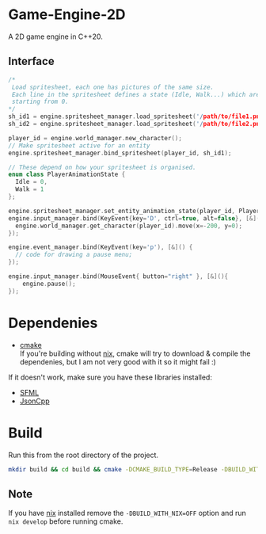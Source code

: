 # Game-Engine-2D
A 2D game engine in C++20.

## Interface

```c++
/*
 Load spritesheet, each one has pictures of the same size.
 Each line in the spritesheet defines a state (Idle, Walk...) which are just ints
 starting from 0.
*/
sh_id1 = engine.spritesheet_manager.load_spritesheet('/path/to/file1.png', (64, 64));
sh_id2 = engine.spritesheet_manager.load_spritesheet('/path/to/file2.png', (64, 64));

player_id = engine.world_manager.new_character();
// Make spritesheet active for an entity
engine.spritesheet_manager.bind_spritesheet(player_id, sh_id1);

// These depend on how your spritesheet is organised.
enum class PlayerAnimationState {
  Idle = 0,
  Walk = 1
};

engine.spritesheet_manager.set_entity_animation_state(player_id, PlayerAnimationState::Walk);
engine.input_manager.bind(KeyEvent{key='D', ctrl=true, alt=false}, [&](){
  engine.world_manager.get_character(player_id).move(x=-200, y=0);
});

engine.event_manager.bind(KeyEvent(key='p'), [&]() {
  // code for drawing a pause menu;
});

engine.input_manager.bind(MouseEvent{ button="right" }, [&](){
	engine.pause();
});
```

# Dependenies
- [cmake](https://cmake.org)  
If you're building without [nix](https://github.com/NixOS/nix),
cmake will try to download & compile the dependenies,
but I am not very good with it so it might fail :)

If it doesn't work, make sure you have these libraries installed:
- [SFML](https://sfml-dev.org)
- [JsonCpp](https://github.com/open-source-parsers/jsoncpp)
# Build
Run this from the root directory of the project.
```bash
mkdir build && cd build && cmake -DCMAKE_BUILD_TYPE=Release -DBUILD_WITH_NIX=OFF .. && cmake --build .
```
## Note
If you have [nix](https://github.com/NixOS/nix) installed remove the `-DBUILD_WITH_NIX=OFF` option
and run `nix develop` before running cmake.
